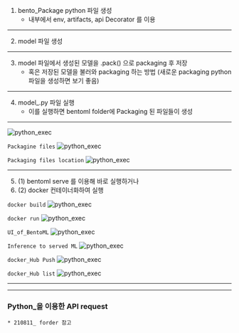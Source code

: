 1. bento_Package python 파일 생성
    * 내부에서 env, artifacts, api Decorator 를 이용

---
2. model 파일 생성 
---
3. model 파일에서 생성된 모델을 .pack() 으로 packaging 후 저장
    * 혹은 저장된 모델을 불러와 packaging 하는 방법 (새로운 packaging python 파일을 생성하면 보기 좋음)
---
4. model_.py 파일 실행
    * 이를 실행하면 bentoml folder에 Packaging 된 파일들이 생성
---
![python_exec](https://gitlab.com/01ai.team/aiops/minjun_lee/ai_ops/-/raw/main/Bentoml_/capture/cap_1.JPG)

`Packagine files`
![python_exec](https://gitlab.com/01ai.team/aiops/minjun_lee/ai_ops/-/raw/main/Bentoml_/capture/cap_2.JPG)

`Packaging files location`
![python_exec](https://gitlab.com/01ai.team/aiops/minjun_lee/ai_ops/-/raw/main/Bentoml_/capture/cap_3.JPG)

---
5. (1) bentoml serve 를 이용해 바로 실행하거나
5. (2) docker 컨테이너화하여 실행 

`docker build`
![python_exec](https://gitlab.com/01ai.team/aiops/minjun_lee/ai_ops/-/raw/main/Bentoml_/capture/cap_4.JPG)

`docker run`
![python_exec](https://gitlab.com/01ai.team/aiops/minjun_lee/ai_ops/-/raw/main/Bentoml_/capture/cap_5_1.JPG)

`UI_of_BentoML`
![python_exec](https://gitlab.com/01ai.team/aiops/minjun_lee/ai_ops/-/raw/main/Bentoml_/capture/cap_5_2.JPG)

`Inference to served ML`
![python_exec](https://gitlab.com/01ai.team/aiops/minjun_lee/ai_ops/-/raw/main/Bentoml_/capture/cap_6.JPG)

`docker_Hub Push`
![python_exec](https://gitlab.com/01ai.team/aiops/minjun_lee/ai_ops/-/raw/main/Bentoml_/capture/cap_7.JPG)

`docker_Hub list`
![python_exec](https://gitlab.com/01ai.team/aiops/minjun_lee/ai_ops/-/raw/main/Bentoml_/capture/cap_7_2.JPG)


---
---

### Python_을 이용한 API request

    * 210811_ forder 참고
    
